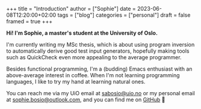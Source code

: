 +++
title = "Introduction"
author = ["Sophie"]
date = 2023-06-08T12:20:00+02:00
tags = ["blog"]
categories = ["personal"]
draft = false
framed = true
+++

**Hi! I'm Sophie, a master's student at the University of Oslo.**

I'm currently writing my MSc thesis, which is about using program
inversion to automatically derive good test input generators, hopefully making
tools such as QuickCheck even more appealing to the average programmer.

Besides functional programming, I'm a (budding) Emacs enthusiast with an
above-average interest in coffee. When I'm not learning programming languages,
I like to try my hand at learning natural ones.

You can reach me via my UiO email at [sabosio@uio.no](mailto:sabosio@uio.no) or my personal email at [sophie.bosio@outlook.com](mailto:sophie.bosio@outlook.com), and you can find me on
[GitHub](https://github.com/SophieBosio) 🌱
